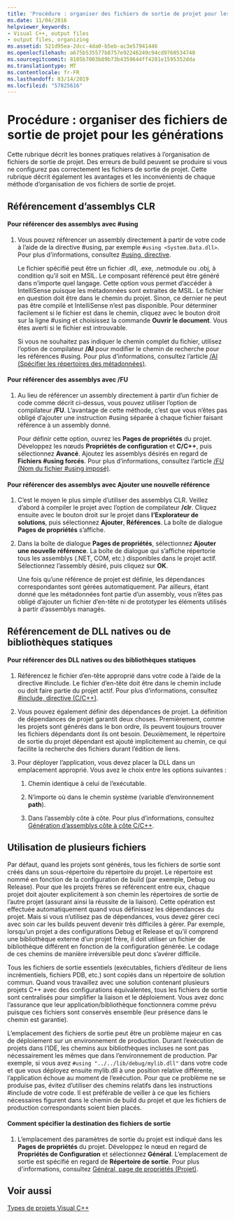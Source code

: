 ```yaml
---
title: 'Procédure : organiser des fichiers de sortie de projet pour les générations'
ms.date: 11/04/2016
helpviewer_keywords:
- Visual C++, output files
- output files, organizing
ms.assetid: 521d95ea-2dcc-4da0-b5eb-ac3e57941446
ms.openlocfilehash: a675b535577b8757e92246249c94cd9760534740
ms.sourcegitcommit: 8105b7003b89b73b4359644ff4281e1595352dda
ms.translationtype: MT
ms.contentlocale: fr-FR
ms.lasthandoff: 03/14/2019
ms.locfileid: "57825616"
---
```

# <a name="how-to-organize-project-output-files-for-builds"></a>Procédure : organiser des fichiers de sortie de projet pour les générations

Cette rubrique décrit les bonnes pratiques relatives à l’organisation de fichiers de sortie de projet. Des erreurs de build peuvent se produire si vous ne configurez pas correctement les fichiers de sortie de projet. Cette rubrique décrit également les avantages et les inconvénients de chaque méthode d’organisation de vos fichiers de sortie de projet.

## <a name="referencing-clr-assemblies"></a>Référencement d’assemblys CLR

#### <a name="to-reference-assemblies-with-using"></a>Pour référencer des assemblys avec #using

1. Vous pouvez référencer un assembly directement à partir de votre code à l’aide de la directive #using, par exemple `#using <System.Data.dll>`. Pour plus d’informations, consultez [#using, directive](../preprocessor/hash-using-directive-cpp.md).

   Le fichier spécifié peut être un fichier .dll, .exe, .netmodule ou .obj, à condition qu’il soit en MSIL. Le composant référencé peut être généré dans n’importe quel langage. Cette option vous permet d’accéder à IntelliSense puisque les métadonnées sont extraites de MSIL. Le fichier en question doit être dans le chemin du projet. Sinon, ce dernier ne peut pas être compilé et IntelliSense n’est pas disponible. Pour déterminer facilement si le fichier est dans le chemin, cliquez avec le bouton droit sur la ligne #using et choisissez la commande **Ouvrir le document**. Vous êtes averti si le fichier est introuvable.

   Si vous ne souhaitez pas indiquer le chemin complet du fichier, utilisez l’option de compilateur **/AI** pour modifier le chemin de recherche pour les références #using. Pour plus d’informations, consultez l’article [/AI (Spécifier les répertoires des métadonnées)](reference/ai-specify-metadata-directories.md).

#### <a name="to-reference-assemblies-with-fu"></a>Pour référencer des assemblys avec /FU

1. Au lieu de référencer un assembly directement à partir d’un fichier de code comme décrit ci-dessus, vous pouvez utiliser l’option de compilateur **/FU**. L’avantage de cette méthode, c’est que vous n’êtes pas obligé d’ajouter une instruction #using séparée à chaque fichier faisant référence à un assembly donné.

   Pour définir cette option, ouvrez les **Pages de propriétés** du projet. Développez les nœuds **Propriétés de configuration** et **C/C++**, puis sélectionnez **Avancé**. Ajoutez les assemblys désirés en regard de **Fichiers #using forcés**. Pour plus d’informations, consultez l’article [/FU (Nom du fichier #using imposé)](reference/fu-name-forced-hash-using-file.md).

#### <a name="to-reference-assemblies-with-add-new-reference"></a>Pour référencer des assemblys avec Ajouter une nouvelle référence

1. C’est le moyen le plus simple d’utiliser des assemblys CLR. Veillez d’abord à compiler le projet avec l’option de compilateur **/clr**. Cliquez ensuite avec le bouton droit sur le projet dans **l’Explorateur de solutions**, puis sélectionnez **Ajouter**, **Références**. La boîte de dialogue **Pages de propriétés** s’affiche.

1. Dans la boîte de dialogue **Pages de propriétés**, sélectionnez **Ajouter une nouvelle référence**. La boîte de dialogue qui s’affiche répertorie tous les assemblys (.NET, COM, etc.) disponibles dans le projet actif. Sélectionnez l’assembly désiré, puis cliquez sur **OK**.

   Une fois qu’une référence de projet est définie, les dépendances correspondantes sont gérées automatiquement. Par ailleurs, étant donné que les métadonnées font partie d’un assembly, vous n’êtes pas obligé d’ajouter un fichier d’en-tête ni de prototyper les éléments utilisés à partir d’assemblys managés.

## <a name="referencing-native-dlls-or-static-libraries"></a>Référencement de DLL natives ou de bibliothèques statiques

#### <a name="to-reference-native-dlls-or-static-libraries"></a>Pour référencer des DLL natives ou des bibliothèques statiques

1. Référencez le fichier d’en-tête approprié dans votre code à l’aide de la directive #include. Le fichier d’en-tête doit être dans le chemin include ou doit faire partie du projet actif. Pour plus d’informations, consultez [#include, directive (C/C++)](../preprocessor/hash-include-directive-c-cpp.md).

1. Vous pouvez également définir des dépendances de projet. La définition de dépendances de projet garantit deux choses. Premièrement, comme les projets sont générés dans le bon ordre, ils peuvent toujours trouver les fichiers dépendants dont ils ont besoin. Deuxièmement, le répertoire de sortie du projet dépendant est ajouté implicitement au chemin, ce qui facilite la recherche des fichiers durant l’édition de liens.

1. Pour déployer l’application, vous devez placer la DLL dans un emplacement approprié. Vous avez le choix entre les options suivantes :

   1. Chemin identique à celui de l’exécutable.

   1. N’importe où dans le chemin système (variable d’environnement **path**).

   1. Dans l’assembly côte à côte. Pour plus d’informations, consultez [Génération d’assemblys côte à côte C/C++](building-c-cpp-side-by-side-assemblies.md).

## <a name="working-with-multiple-projects"></a>Utilisation de plusieurs fichiers

Par défaut, quand les projets sont générés, tous les fichiers de sortie sont créés dans un sous-répertoire du répertoire du projet. Le répertoire est nommé en fonction de la configuration de build (par exemple, Debug ou Release). Pour que les projets frères se référencent entre eux, chaque projet doit ajouter explicitement à son chemin les répertoires de sortie de l’autre projet (assurant ainsi la réussite de la liaison). Cette opération est effectuée automatiquement quand vous définissez les dépendances du projet. Mais si vous n’utilisez pas de dépendances, vous devez gérer ceci avec soin car les builds peuvent devenir très difficiles à gérer. Par exemple, lorsqu’un projet a des configurations Debug et Release et qu’il comprend une bibliothèque externe d’un projet frère, il doit utiliser un fichier de bibliothèque différent en fonction de la configuration générée. Le codage de ces chemins de manière irréversible peut donc s’avérer difficile.

Tous les fichiers de sortie essentiels (exécutables, fichiers d’éditeur de liens incrémentiels, fichiers PDB, etc.) sont copiés dans un répertoire de solution commun. Quand vous travaillez avec une solution contenant plusieurs projets C++ avec des configurations équivalentes, tous les fichiers de sortie sont centralisés pour simplifier la liaison et le déploiement. Vous avez donc l’assurance que leur application/bibliothèque fonctionnera comme prévu puisque ces fichiers sont conservés ensemble (leur présence dans le chemin est garantie).

L’emplacement des fichiers de sortie peut être un problème majeur en cas de déploiement sur un environnement de production. Durant l’exécution de projets dans l’IDE, les chemins aux bibliothèques incluses ne sont pas nécessairement les mêmes que dans l’environnement de production. Par exemple, si vous avez `#using "../../lib/debug/mylib.dll"` dans votre code et que vous déployez ensuite mylib.dll à une position relative différente, l’application échoue au moment de l’exécution. Pour que ce problème ne se produise pas, évitez d’utiliser des chemins relatifs dans les instructions #include de votre code. Il est préférable de veiller à ce que les fichiers nécessaires figurent dans le chemin de build du projet et que les fichiers de production correspondants soient bien placés.

#### <a name="how-to-specify-where-output-files-go"></a>Comment spécifier la destination des fichiers de sortie

1. L’emplacement des paramètres de sortie du projet est indiqué dans les **Pages de propriétés** du projet. Développez le nœud en regard de **Propriétés de Configuration** et sélectionnez **Général**. L’emplacement de sortie est spécifié en regard de **Répertoire de sortie**. Pour plus d'informations, consultez [Général, page de propriétés (Projet)](reference/general-property-page-project.md).

## <a name="see-also"></a>Voir aussi

[Types de projets Visual C++](reference/visual-cpp-project-types.md)
